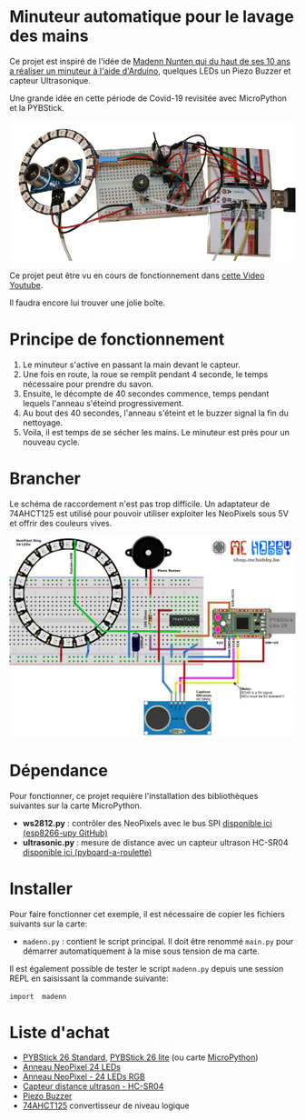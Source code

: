 # Minuteur automatique pour le lavage des mains

Ce projet est inspiré de l'idée de [Madenn Nunten qui du haut de ses 10 ans a réaliser un minuteur à l'aide d'Arduino](http://madenn.space/minuteur-automatique-pour-lavage-mains), quelques LEDs un Piezo Buzzer et capteur Ultrasonique.

Une grande idée en cette période de Covid-19 revisitée avec MicroPython et la PYBStick.

![Brancher](docs/_static/madenn-timer.jpg)

Ce projet peut être vu en cours de fonctionnement dans [cette Video Youtube](https://youtu.be/C3G3JJ85YiM).

Il faudra encore lui trouver une jolie boîte.

# Principe de fonctionnement
1. Le minuteur s'active en passant la main devant le capteur.
2. Une fois en route, la roue se remplit pendant 4 seconde, le temps nécessaire pour prendre du savon.
3. Ensuite, le décompte de 40 secondes commence, temps pendant lequels l'anneau s'éteind progressivement.
4. Au bout des 40 secondes, l'anneau s'éteint et le buzzer signal la fin du nettoyage.
5. Voila, il est temps de se sécher les mains. Le minuteur est près pour un nouveau cycle.

# Brancher
Le schéma de raccordement n'est pas trop difficile. Un adaptateur de 74AHCT125 est utilisé pour pouvoir utiliser exploiter les NeoPixels sous 5V et offrir des couleurs vives.

![Brancher](docs/_static/madenn-timer-to-PYBStick.jpg)

# Dépendance
Pour fonctionner, ce projet requière l'installation des bibliothèques suivantes sur la carte MicroPython.

* __ws2812.py__ : contrôler des NeoPixels avec le bus SPI [disponible ici (esp8266-upy GitHub)](https://github.com/mchobby/esp8266-upy/tree/master/neopixel)
* __ultrasonic.py__ : mesure de distance avec un capteur ultrason HC-SR04 [disponible ici (pyboard-a-roulette)](https://github.com/mchobby/pyboard-a-roulette/tree/master/libraries/ultrasonic)

# Installer
Pour faire fonctionner cet exemple, il est nécessaire de copier les fichiers suivants sur la carte:

* `madenn.py` : contient le script principal. Il doit être renommé `main.py` pour démarrer automatiquement à la mise sous tension de ma carte.

Il est également possible de tester le script `madenn.py` depuis une session REPL en saisissant la commande suivante:

`import  madenn`


# Liste d'achat
* [PYBStick 26 Standard](https://shop.mchobby.be/fr/micropython/1844-pybstick-standard-26-micropython-et-arduino-3232100018440-garatronic.html), [PYBStick 26 lite](https://shop.mchobby.be/fr/micropython/1830-pybstick-lite-26-micropython-et-arduino-3232100018303-garatronic.html) (ou carte [MicroPython](https://shop.mchobby.be/fr/56-micropython))
* [Anneau NeoPixel 24 LEDs](https://shop.mchobby.be/fr/neopixels-et-dotstar/405-anneau-neopixel-24-leds-rgb--3232100004054-adafruit.html)
* [Anneau NeoPixel - 24 LEDs RGB](https://shop.mchobby.be/fr/neopixels-et-dotstar/405-anneau-neopixel-24-leds-rgb--3232100004054-adafruit.html)
* [Capteur distance ultrason - HC-SR04](https://shop.mchobby.be/fr/proximite-distance/561-capteur-distance-ultrason-hc-sr04-3232100005617.html)
* [Piezo Buzzer](https://shop.mchobby.be/fr/autres-capteurs/57-piezo-buzzer-3232100000575.html)
* [74AHCT125](https://shop.mchobby.be/fr/ci/1041-74ahct125-4x-level-shifter-3v-a-5v-3232100010413.html?search_query=74ahct125&results=1) convertisseur de niveau logique
